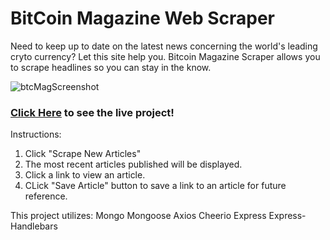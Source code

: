 # BitCoin Magazine Web Scraper

Need to keep up to date on the latest news concerning the world's leading cryto currency? Let this site help you. Bitcoin Magazine Scraper allows you to scrape headlines so you can stay in the know.

![btcMagScreenshot](https://user-images.githubusercontent.com/60246168/95662580-2ccf9900-0af5-11eb-84a9-bcdd80c1d260.PNG)

### [Click Here](https://webscraper3000.herokuapp.com/) to see the live project!

Instructions:

1. Click "Scrape New Articles"
2. The most recent articles published will be displayed.
3. Click a link to view an article.
4. CLick "Save Article" button to save a link to an article for future reference.

This project utilizes:
Mongo 
Mongoose
Axios
Cheerio
Express
Express-Handlebars
